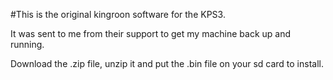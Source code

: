 #This is the original kingroon software for the KPS3.

It was sent to me from their support to get my machine back up and running.

Download the .zip file, unzip it and put the .bin file on your sd card to install.
